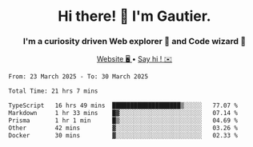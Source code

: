 <h1 align="center">Hi there! 👋 I'm Gautier.</h1>
<h3 align="center">I'm a curiosity driven Web explorer 🚀 and Code wizard 🧙</h3>

<p align="center">
  <a href="https://xisabla.github.io/">Website 🖥️ </a> •
  <a href="mailto:xisabla.dev@gmail.com">Say hi ! ✉️</a>
</p>

<!--START_SECTION:waka-->

```txt
From: 23 March 2025 - To: 30 March 2025

Total Time: 21 hrs 7 mins

TypeScript   16 hrs 49 mins  ███████████████████▒░░░░░   77.07 %
Markdown     1 hr 33 mins    █▓░░░░░░░░░░░░░░░░░░░░░░░   07.14 %
Prisma       1 hr 1 min      █▒░░░░░░░░░░░░░░░░░░░░░░░   04.69 %
Other        42 mins         ▓░░░░░░░░░░░░░░░░░░░░░░░░   03.26 %
Docker       30 mins         ▓░░░░░░░░░░░░░░░░░░░░░░░░   02.33 %
```

<!--END_SECTION:waka-->
